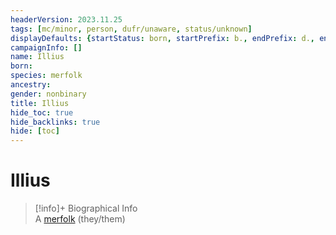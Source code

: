 ```yaml
---
headerVersion: 2023.11.25
tags: [mc/minor, person, dufr/unaware, status/unknown]
displayDefaults: {startStatus: born, startPrefix: b., endPrefix: d., endStatus: died}
campaignInfo: []
name: Illius
born:
species: merfolk
ancestry:
gender: nonbinary
title: Illius
hide_toc: true
hide_backlinks: true
hide: [toc]
---
```

# Illius
>[!info]+ Biographical Info  
> A [merfolk](<../../species/unusual-species/merfolk/merfolk.md>) (they/them)

